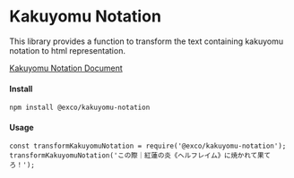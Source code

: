 Kakuyomu Notation
=============================

This library provides a function to transform the text containing kakuyomu notation to html representation.

[Kakuyomu Notation Document](https://kakuyomu.jp/help/entry/notation)

#### Install

```
npm install @exco/kakuyomu-notation
```

#### Usage

```
const transformKakuyomuNotation = require('@exco/kakuyomu-notation');
transformKakuyomuNotation('この際｜紅蓮の炎《ヘルフレイム》に焼かれて果てろ！');
```

